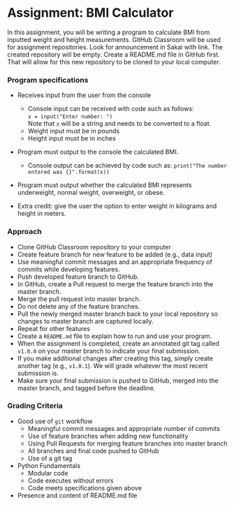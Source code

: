 # Assignment: BMI Calculator
In this assignment, you will be writing a program to calculate BMI from
inputted weight and height measurements.  GitHub Classroom will be used for
assignment repositories.  Look for announcement in Sakai with link.  The
created repository will be empty.  Create a README.md file in GitHub first.
That will allow for this new repository to be cloned to your local computer.

### Program specifications
* Receives input from the user from the console  
   + Console input can be received with code such as follows:   
   `x = input("Enter number: ")`  
   Note that `x` will be a string and needs to be converted to a float.  
   + Weight input must be in pounds  
   + Height input must be in inches
   
* Program must output to the console the calculated BMI.  
   + Console output can be achieved by code such as:
   `print("The number entered was {}".format(x))`
   
* Program must output whether the calculated BMI represents underweight,
normal weight, overweight, or obese.

* Extra credit:  give the user the option to enter weight in kilograms and 
height in meters.

### Approach
* Clone GitHub Classroom repository to your computer
* Create feature branch for new feature to be added (e.g., data input)
* Use meaningful commit messages and an appropriate frequency of commits while
developing features.
* Push developed feature branch to GitHub.
* In GitHub, create a Pull request to merge the feature branch into the 
master branch.
* Merge the pull request into master branch.
* Do not delete any of the feature branches.
* Pull the newly merged master branch back to your local repository so changes
to master branch are captured locally.
* Repeat for other features
* Create a `README.md` file to explain how to run and use your program.
* When the assignment is completed, create an annotated git tag called `v1.0.0`
on your master branch to indicate your final submission.
* If you make additional changes after creating this tag, simply create another
tag (e.g., `v1.0.1`).  We will grade whatever the most recent submission is.
* Make sure your final submission is pushed to GitHub, merged into the
master branch, and tagged before the deadline.


### Grading Criteria
* Good use of `git` workflow  
    + Meaningful commit messages and appropriate number of commits  
    + Use of feature branches when adding new functionality
    + Using Pull Requests for merging feature branches into master branch
    + All branches and final code pushed to GitHub
    + Use of a git tag
* Python Fundamentals
    + Modular code
    + Code executes without errors
    + Code meets specifications given above
* Presence and content of README.md file
    
